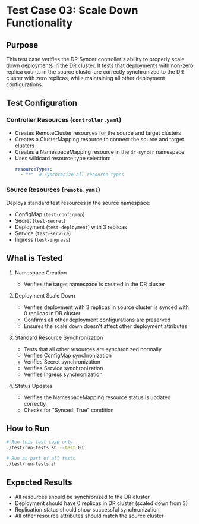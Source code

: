 # Test Case 03: Scale Down Functionality

## Purpose
This test case verifies the DR Syncer controller's ability to properly scale down deployments in the DR cluster. It tests that deployments with non-zero replica counts in the source cluster are correctly synchronized to the DR cluster with zero replicas, while maintaining all other deployment configurations.

## Test Configuration

### Controller Resources (`controller.yaml`)
- Creates RemoteCluster resources for the source and target clusters
- Creates a ClusterMapping resource to connect the source and target clusters
- Creates a NamespaceMapping resource in the `dr-syncer` namespace
- Uses wildcard resource type selection:
  ```yaml
  resourceTypes:
    - "*"  # Synchronize all resource types
  ```

### Source Resources (`remote.yaml`)
Deploys standard test resources in the source namespace:
- ConfigMap (`test-configmap`)
- Secret (`test-secret`)
- Deployment (`test-deployment`) with 3 replicas
- Service (`test-service`)
- Ingress (`test-ingress`)

## What is Tested
1. Namespace Creation
   - Verifies the target namespace is created in the DR cluster

2. Deployment Scale Down
   - Verifies deployment with 3 replicas in source cluster is synced with 0 replicas in DR cluster
   - Confirms all other deployment configurations are preserved
   - Ensures the scale down doesn't affect other deployment attributes

3. Standard Resource Synchronization
   - Tests that all other resources are synchronized normally
   - Verifies ConfigMap synchronization
   - Verifies Secret synchronization
   - Verifies Service synchronization
   - Verifies Ingress synchronization

4. Status Updates
   - Verifies the NamespaceMapping resource status is updated correctly
   - Checks for "Synced: True" condition

## How to Run
```bash
# Run this test case only
./test/run-tests.sh --test 03

# Run as part of all tests
./test/run-tests.sh
```

## Expected Results
- All resources should be synchronized to the DR cluster
- Deployment should have 0 replicas in DR cluster (scaled down from 3)
- Replication status should show successful synchronization
- All other resource attributes should match the source cluster
